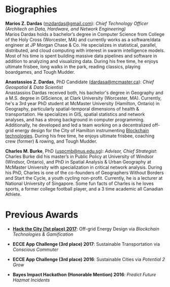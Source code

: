 Biographies
===========

**Marios Z. Dardas** (mzdardas@gmail.com): *Chief Technology Officer (Architech on Data, Hardware, and Network Engineering)*<br>
Marios Dardas holds a bachelor’s degree in Computer Science from College of the Holy Cross (Worcester, MA) and currently works as a software/data engineer at JP Morgan Chase & Co. He specializes in statistical, parallel, distributed, and cloud computing with interest in swarm intelligence models. Most of his time is spent building massive data pipelines and software in addition to analyzing and visualizing data. During his free time, he enjoys ultimate frisbee, long walks in the park, reading classics, playing boardgames, and Tough Mudder.


**Anastassios Z. Dardas**, PhD Candidate (dardasa@mcmaster.ca): *Chief Geospatial & Data Scientist* <br>
Anastassios Dardas received both, his bachelor's degree in Geography and a M.S. degree in GIScience, at Clark University (Worcester, MA). Currently, he's a 3rd year PhD student at McMaster University (Hamilton, Ontario) in Geography, particularly spatial-temporal dimensions of health & transportation. He specializes in GIS, spatial statistics and network analyses, and has a strong background in computer programming. Additionally, he developed and led a team working on a decentralized off-grid energy design for the City of Hamilton instrumenting <a href = "" >Blockchain technologies</a>. During his free time, he enjoys ultimate frisbee, coaching crew (former) & rowing, and Tough Mudder. 


**Charles M. Burke**, PhD (uspcmb@nus.edu.sg): *Advisor, Chief Strategist*: <br>
Charles Burke did his master’s in Public Policy at University of Windsor (Windsor, Ontario), and PhD in Spatial Analysis & Urban Geography at McMaster University with specialization in critical network analysis. During his PhD, Charles is one of the co-founders of Geographers Without Borders and Start the Cycle, a youth cycling non-profit. Currently, he is a lecturer at National University of Singapore. Some fun facts of Charles is he loves sports, a former college football player, and a 3 time academic all Canadian Athlete. 



Previous Awards
===============

-   <a href = "https://www.hackthecity.ca/single-post/2017/03/07/How-to-change-a-city">**Hack the City (1st place) 2017**</a>: Off-grid Energy Design via
    *Blockchain Technologies & Gamification*

-   **ECCE App Challenge (3rd place) 2017**: Sustainable Transportation
    via *Conscious Commuter*

-   **ECCE App Challenge (3rd place) 2016**: Sustainable Cities via
    *Potential 2 Grow*

-   **Bayes Impact Hackathon (Honorable Mention) 2016**: *Predict Future
    Hazmat Incidents*
